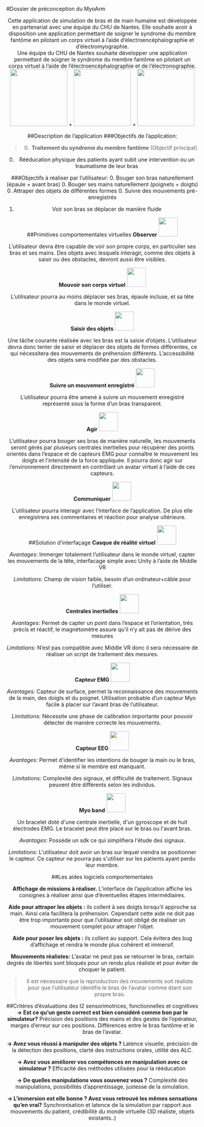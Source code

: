 #Dossier de préconception du MyoArm

<center>Cette application de simulation de bras et de main humaine est développée en partenariat avec une équipe du CHU de Nantes. Elle souhaite avoir à disposition une application permettant de soigner le syndrome du membre fantôme en pilotant un corps virtuel à l’aide d’électroencéphalographie et d’électromyographie.

<center>Une équipe du CHU de Nantes souhaite développer une application permettant de soigner le syndrome du membre fantôme en pilotant un corps virtuel à l’aide de l’électroencéphalographie et de l’électronographie.


<center>
<img src="http://fr.cdn.v5.futura-sciences.com/builds/images/rte/RTEmagicC_myoarm.jpg" height=150 /> + <img src="https://scontent.cdninstagram.com/hphotos-xap1/t51.2885-15/s320x320/e35/12230863_845228932242883_1474465373_n.jpg" height=150 /> + <img src="http://actualitesjeuxvideo.fr/wp-content/uploads/2013/03/casque-EEG.jpg" height=150 />

##Description de l’application
###Objectifs de l’application:
>0. **Traitement du syndrome du membre fantôme** (Objectif principal)
0. Rééducation physique des patients ayant subit une intervention ou un traumatisme de leur bras

###Objectifs à réaliser par l’utilisateur:
0. Bouger son bras naturellement (épaule + avant bras)
0. Bouger ses mains naturellement (poignets + doigts)
0. Attraper des objets de différentes formes
0. Suivre des mouvements pré-enregistrés
1. Voir son bras se déplacer de manière fluide

##Primitives comportementales virtuelles
**Observer** <img src="http://www.marieclaire.fr/data/fichiers/maquillage-yeux-2.jpg" height=50 />

L’utilisateur devra être capable de voir son propre corps, en particulier ses bras et ses mains. Des objets avec lesquels interagir, comme des objets à saisir ou des obstacles, devront aussi être visibles.

**Mouvoir son corps virtuel** <img src="http://previewcf.turbosquid.com/Preview/2014/05/24__00_55_57/armrenderindirect%20copy.jpg0c437ed6-b83b-4b52-a912-cd4a07aee320Larger.jpg" height=50 />

L’utilisateur pourra au moins déplacer ses bras, épaule incluse, et sa tête dans le monde virtuel.

**Saisir des objets** <img src="http://previewcf.turbosquid.com/Preview/2014/05/26__09_07_36/Hand_Primary.jpga9944262-3e2a-4208-916e-2853f4d1102cLarger.jpg" height=50 />

Une tâche courante réalisée avec les bras est la saisie d’objets. L’utilisateur devra donc tenter de saisir et déplacer des objets de formes différentes, ce qui nécessitera des mouvements de préhension différents. L’accessibilité des objets sera modifiée par des obstacles.

**Suivre un mouvement enregistré** <img src="http://fe867b.medialib.glogster.com/media/0c/0c62b012aac10b1cb0d1268317fd6d883205eff7af1d83bf3ec58ef5c2fa8529/follow-us.gif" height=50 />

L’utilisateur pourra être amené à suivre un mouvement enregistré représenté sous la forme d’un bras transparent.

**Agir** <img src="http://i1.wp.com/www.laoujetemmenerai.net/wp-content/2014/06/bonhomme_puzzle1.jpg" height=50 />

L’utilisateur pourra bouger ses bras de manière naturelle, les mouvements seront gérés par plusieurs centrales inertielles pour récupérer des points orientés dans l’espace et de capteurs EMG pour connaître le mouvement les doigts et l'intensité de la force appliquée.
Il pourra donc agir sur l’environnement directement en contrôlant un avatar virtuel à l’aide de ces capteurs.

**Communiquer** <img src="http://rosny.pcf.fr/sites/default/files/imagecache/image/46454_bonhomme_appel.jpg" height=50 />

L’utilisateur pourra interagir avec l’interface de l’application. De plus elle enregistrera ses commentaires et réaction pour analyse ultérieure.



##Solution d’interfaçage
**Casque de réalité virtuel** <img src="http://www.vrheadsets3d.com/wp-content/uploads/2014/10/Oculus-Rift-DK2.jpg" height=50 />

*Avantages:* Immerger totalement l’utilisateur dans le monde virtuel, capter les mouvements de la tête, interfacage simple avec Unity à l’aide de Middle VR

*Limitations:* Champ de vision faible, besoin d’un ordinateur+câble pour l’utiliser.

**Centrales inertielles** <img src="http://www.x-io.co.uk/wordpress/wp-content/uploads/2014/03/x-IMU-Board-Isometric.jpg" height=50 />

*Avantages:* Permet de capter un point dans l’espace et l’orientation, très précis et réactif, le magnétomètre assure qu’il n’y ait pas de dérive des mesures

*Limitations:* N’est pas compatible avec Middle VR donc il sera nécessaire de réaliser un script de traitement des mesures.

**Capteur EMG** <img src="http://www.robotshop.com/media/files/images2/seeedstudio-grove-emg-detector-5-large.jpg" height=50 />

*Avantages:* Capteur de surface, permet la reconnaissance des mouvements de la main, des doigts et du poignet. Utilisation probable d’un capteur Myo facile à placer sur l’avant bras de l’utilisateur.

*Limitations:* Nécessite une phase de calibration importante pour pouvoir détecter de manière correcte les mouvements.

**Capteur EEG** <img src="http://img.medicalexpo.fr/images_me/photo-m2/casque-electroencephalographie-128-canaux-67901-98853.jpg" height=50 />

*Avantages:* Permet d'identifier les intentions de bouger la main ou le bras, même si le membre est manquant.

*Limitations:* Complexité des signaux, et difficulté de traitement. Signaux peuvent être différents selon les individus.

**Myo band** <img src="https://hackwestern.com/img/showcase/myo.png" height=50 />

Un bracelet doté d'une centrale inertielle, d'un gyroscope et de huit électrodes EMG. Le bracelet peut être placé sur le bras ou l'avant bras.

*Avantages:* Possède un sdk ce qui simplifiera l'étude des signaux.

*Limitations:* L'utilisateur doit avoir un bras sur lequel viendra se positionner le capteur. Ce capteur ne pourra pas s'utiliser sur les patients ayant perdu leur membre.


##Les aides logiciels comportementales

**Affichage de missions à réaliser.** L’interface de l’application affiche les consignes à réaliser ainsi que d’éventuelles étapes intermédiaires.

**Aide pour attraper les objets :** ils collent à ses doigts lorsqu’il approche sa main. Ainsi cela facilitera la préhension. Cependant cette aide ne doit pas être trop importante pour que l’utilisateur soit obligé de réaliser un mouvement complet pour attraper l’objet.

**Aide pour poser les objets :** ils collent au support. Cela évitera des bug d’affichage et rendra le monde plus cohérent et immersif.

**Mouvements réalistes:** L’avatar ne peut pas se retourner le bras, certain degrés de libertés sont bloqués pour un rendu plus réaliste et pour éviter de choquer le patient.

>Il est nécessaire que la reproduction des mouvements soit réaliste pour que l’utilisateur identifie le bras de l’avatar comme étant son propre bras.



##Critères d’évaluations des I2 sensorimotrices, fonctionnelles et cognitives			
**→ Est­ ce qu’un geste correct est bien considéré comme bon par le simulateur?**
Précision des positions des mains et des gestes de l’opérateur, marges d’erreur sur ces positions. Différences entre le bras fantôme et le bras de l’avatar.
						
**→ Avez vous réussi à manipuler des objets ?**
Latence visuelle, précision de la détection des positions, clarté des instructions orales, utilité des ALC.

**→ Avez vous améliorer vos compétences en manipulation avec ce simulateur ?**
Efficacité des méthodes utilisées pour la rééducation
						
**→ De quelles manipulations vous souvenez vous ?**
Complexité des manipulations, possibilités d’apprentissage, justesse de la simulation.
						
**→ L’immersion est ­elle bonne ? Avez vous retrouvé les mêmes sensations qu’en vrai?**
Synchronisation et latence de la simulation par rapport aux mouvements du patient, crédibilité du monde virtuelle (3D réaliste, objets existants..)
					
				
			
		

 
